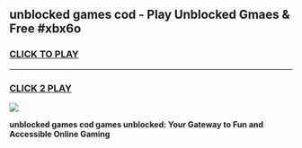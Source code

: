 
## unblocked games cod - Play Unblocked Gmaes & Free #xbx6o
<h3>
<a href="https://news.freeplayer.one?title=unblocked_games_cod&ref=03M">CLICK TO PLAY</a></h3>
<hr>

<h3>
<a href="https://news.freeplayer.one?title=unblocked_games_cod&ref=03M">CLICK 2 PLAY</a>
  
</h3>

<a href="https://news.freeplayer.one?title=unblocked_games_cod&ref=03M"><img src="https://clearcache.store/games.png"></a>


**unblocked games cod games unblocked: Your Gateway to Fun and Accessible Online Gaming**
